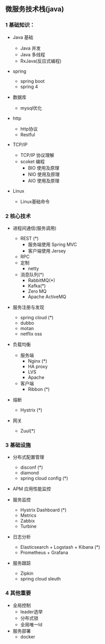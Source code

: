 ## 微服务技术栈(java)


### 1 基础知识：
* Java 基础
	- Java 并发
	- Java 多线程
	- RxJava(反应式编程)

* spring
	- spring boot
	- spring 4

* 数据库
	- mysql优化
* http
	- http协议
	- Restful 
* TCP/IP
	- TCP/IP 协议理解
	- scoket 编程
		* BIO 使用及原理
		* NIO 使用及原理
		* AIO 使用及原理

* Linux
	- Linux基础命令


### 2 核心技术

* 进程间通信(服务调用)
	- REST (*)
		* 服务端使用 Spring MVC
		* 客户端使用 Jersey
	- RPC 
	- 定制
		* netty
    - 消息队列(*)
		* RabbitMQ(*)
		* Kafka(*)
		* Zero MQ
		* Apache ActiveMQ
	
* 服务注册与发现
	- spring cloud (*)
	- dubbo
	- motan
	- netflix oss

* 负载均衡
	- 服务端
		* Nginx (*)
		* HA proxy
		* LVS
		* Apache
	- 客户端
		* Ribbon (*)

* 熔断
	- Hystrix (*)

* 网关
	- Zuul(*)

### 3 基础设施
* 分布式配置管理
	- disconf (*)
	- diamond 
	- spring cloud config (*)
* APM 应用性能监控

* 服务监控
	- Hystrix Dashboard (*)
	- Metrics
	- Zabbix
	- Turbine
	
* 日志分析
	- Elasticsearch + Logstash + Kibana (*)
	- Prometheus + Grafana
* 服务跟踪
	- Zipkin 
	- spring cloud sleuth

### 4 其他重要
* 全局控制
	- leader选举
	- 分布式锁
	- 全局唯一Id
* 服务部署
	- docker
 



